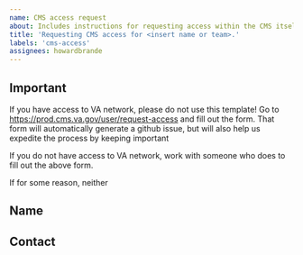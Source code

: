 ```yaml
---
name: CMS access request
about: Includes instructions for requesting access within the CMS itself.
title: 'Requesting CMS access for <insert name or team>.'
labels: 'cms-access'
assignees: howardbrande
---
```


## Important

If you have access to VA network, please do not use this template! Go to https://prod.cms.va.gov/user/request-access and fill  out the form. That form will automatically generate a github issue, but will also help us expedite the process by keeping important  

If you do not have access to VA network, work with someone who does to fill out the above form.

If for some reason, neither

## Name

## Contact
